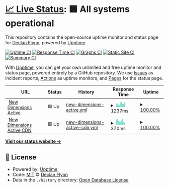 # [📈 Live Status](https://flynnd6.github.io/nda-stats): <!--live status--> **🟩 All systems operational**

This repository contains the open-source uptime monitor and status page for [Declan Flynn](https://flynnd6.github.io/nda-stats), powered by [Upptime](https://github.com/upptime/upptime).

[![Uptime CI](https://github.com/flynnd6/nda-stats/workflows/Uptime%20CI/badge.svg)](https://github.com/upptime/upptime/actions?query=workflow%3A%22Uptime+CI%22)
[![Response Time CI](https://github.com/flynnd6/nda-stats/workflows/Response%20Time%20CI/badge.svg)](https://github.com/upptime/upptime/actions?query=workflow%3A%22Response+Time+CI%22)
[![Graphs CI](https://github.com/flynnd6/nda-stats/workflows/Graphs%20CI/badge.svg)](https://github.com/upptime/upptime/actions?query=workflow%3A%22Graphs+CI%22)
[![Static Site CI](https://github.com/flynnd6/nda-stats/workflows/Static%20Site%20CI/badge.svg)](https://github.com/upptime/upptime/actions?query=workflow%3A%22Static+Site+CI%22)
[![Summary CI](https://github.com/flynnd6/nda-stats/workflows/Summary%20CI/badge.svg)](https://github.com/upptime/upptime/actions?query=workflow%3A%22Summary+CI%22)

With [Upptime](https://upptime.js.org), you can get your own unlimited and free uptime monitor and status page, powered entirely by a GitHub repository. We use [Issues](https://github.com/flynnd6/nda-stats/issues) as incident reports, [Actions](https://github.com/flynnd6/nda-stats/actions) as uptime monitors, and [Pages](https://flynnd6.github.io/nda-stats) for the status page.

<!--start: status pages-->
<!-- This summary is generated by Upptime (https://github.com/upptime/upptime) -->
<!-- Do not edit this manually, your changes will be overwritten -->
<!-- prettier-ignore -->
| URL | Status | History | Response Time | Uptime |
| --- | ------ | ------- | ------------- | ------ |
| <img alt="" src="https://favicons.githubusercontent.com/newdimensionsactive.ie" height="13"> [New Dimensions Active](https://newdimensionsactive.ie) | 🟩 Up | [new-dimensions-active.yml](https://github.com/flynnd6/Monitoring/commits/HEAD/history/new-dimensions-active.yml) | <details><summary><img alt="Response time graph" src="./graphs/new-dimensions-active/response-time-week.png" height="20"> 1237ms</summary><br><a href="https://flynnd6.github.io/monitoring/history/new-dimensions-active"><img alt="Response time 1692" src="https://img.shields.io/endpoint?url=https%3A%2F%2Fraw.githubusercontent.com%2Fflynnd6%2FMonitoring%2FHEAD%2Fapi%2Fnew-dimensions-active%2Fresponse-time.json"></a><br><a href="https://flynnd6.github.io/monitoring/history/new-dimensions-active"><img alt="24-hour response time 1846" src="https://img.shields.io/endpoint?url=https%3A%2F%2Fraw.githubusercontent.com%2Fflynnd6%2FMonitoring%2FHEAD%2Fapi%2Fnew-dimensions-active%2Fresponse-time-day.json"></a><br><a href="https://flynnd6.github.io/monitoring/history/new-dimensions-active"><img alt="7-day response time 1237" src="https://img.shields.io/endpoint?url=https%3A%2F%2Fraw.githubusercontent.com%2Fflynnd6%2FMonitoring%2FHEAD%2Fapi%2Fnew-dimensions-active%2Fresponse-time-week.json"></a><br><a href="https://flynnd6.github.io/monitoring/history/new-dimensions-active"><img alt="30-day response time 1319" src="https://img.shields.io/endpoint?url=https%3A%2F%2Fraw.githubusercontent.com%2Fflynnd6%2FMonitoring%2FHEAD%2Fapi%2Fnew-dimensions-active%2Fresponse-time-month.json"></a><br><a href="https://flynnd6.github.io/monitoring/history/new-dimensions-active"><img alt="1-year response time 1689" src="https://img.shields.io/endpoint?url=https%3A%2F%2Fraw.githubusercontent.com%2Fflynnd6%2FMonitoring%2FHEAD%2Fapi%2Fnew-dimensions-active%2Fresponse-time-year.json"></a></details> | <details><summary><a href="https://flynnd6.github.io/monitoring/history/new-dimensions-active">100.00%</a></summary><a href="https://flynnd6.github.io/monitoring/history/new-dimensions-active"><img alt="All-time uptime 100.00%" src="https://img.shields.io/endpoint?url=https%3A%2F%2Fraw.githubusercontent.com%2Fflynnd6%2FMonitoring%2FHEAD%2Fapi%2Fnew-dimensions-active%2Fuptime.json"></a><br><a href="https://flynnd6.github.io/monitoring/history/new-dimensions-active"><img alt="24-hour uptime 100.00%" src="https://img.shields.io/endpoint?url=https%3A%2F%2Fraw.githubusercontent.com%2Fflynnd6%2FMonitoring%2FHEAD%2Fapi%2Fnew-dimensions-active%2Fuptime-day.json"></a><br><a href="https://flynnd6.github.io/monitoring/history/new-dimensions-active"><img alt="7-day uptime 100.00%" src="https://img.shields.io/endpoint?url=https%3A%2F%2Fraw.githubusercontent.com%2Fflynnd6%2FMonitoring%2FHEAD%2Fapi%2Fnew-dimensions-active%2Fuptime-week.json"></a><br><a href="https://flynnd6.github.io/monitoring/history/new-dimensions-active"><img alt="30-day uptime 100.00%" src="https://img.shields.io/endpoint?url=https%3A%2F%2Fraw.githubusercontent.com%2Fflynnd6%2FMonitoring%2FHEAD%2Fapi%2Fnew-dimensions-active%2Fuptime-month.json"></a><br><a href="https://flynnd6.github.io/monitoring/history/new-dimensions-active"><img alt="1-year uptime 100.00%" src="https://img.shields.io/endpoint?url=https%3A%2F%2Fraw.githubusercontent.com%2Fflynnd6%2FMonitoring%2FHEAD%2Fapi%2Fnew-dimensions-active%2Fuptime-year.json"></a></details>
| <img alt="" src="https://favicons.githubusercontent.com/cdn.newdimensionsactive.ie" height="13"> [New Dimensions Active CDN](https://cdn.newdimensionsactive.ie/wp-content/uploads/2018/11/trs-white.png) | 🟩 Up | [new-dimensions-active-cdn.yml](https://github.com/flynnd6/Monitoring/commits/HEAD/history/new-dimensions-active-cdn.yml) | <details><summary><img alt="Response time graph" src="./graphs/new-dimensions-active-cdn/response-time-week.png" height="20"> 370ms</summary><br><a href="https://flynnd6.github.io/monitoring/history/new-dimensions-active-cdn"><img alt="Response time 280" src="https://img.shields.io/endpoint?url=https%3A%2F%2Fraw.githubusercontent.com%2Fflynnd6%2FMonitoring%2FHEAD%2Fapi%2Fnew-dimensions-active-cdn%2Fresponse-time.json"></a><br><a href="https://flynnd6.github.io/monitoring/history/new-dimensions-active-cdn"><img alt="24-hour response time 235" src="https://img.shields.io/endpoint?url=https%3A%2F%2Fraw.githubusercontent.com%2Fflynnd6%2FMonitoring%2FHEAD%2Fapi%2Fnew-dimensions-active-cdn%2Fresponse-time-day.json"></a><br><a href="https://flynnd6.github.io/monitoring/history/new-dimensions-active-cdn"><img alt="7-day response time 370" src="https://img.shields.io/endpoint?url=https%3A%2F%2Fraw.githubusercontent.com%2Fflynnd6%2FMonitoring%2FHEAD%2Fapi%2Fnew-dimensions-active-cdn%2Fresponse-time-week.json"></a><br><a href="https://flynnd6.github.io/monitoring/history/new-dimensions-active-cdn"><img alt="30-day response time 366" src="https://img.shields.io/endpoint?url=https%3A%2F%2Fraw.githubusercontent.com%2Fflynnd6%2FMonitoring%2FHEAD%2Fapi%2Fnew-dimensions-active-cdn%2Fresponse-time-month.json"></a><br><a href="https://flynnd6.github.io/monitoring/history/new-dimensions-active-cdn"><img alt="1-year response time 274" src="https://img.shields.io/endpoint?url=https%3A%2F%2Fraw.githubusercontent.com%2Fflynnd6%2FMonitoring%2FHEAD%2Fapi%2Fnew-dimensions-active-cdn%2Fresponse-time-year.json"></a></details> | <details><summary><a href="https://flynnd6.github.io/monitoring/history/new-dimensions-active-cdn">100.00%</a></summary><a href="https://flynnd6.github.io/monitoring/history/new-dimensions-active-cdn"><img alt="All-time uptime 100.00%" src="https://img.shields.io/endpoint?url=https%3A%2F%2Fraw.githubusercontent.com%2Fflynnd6%2FMonitoring%2FHEAD%2Fapi%2Fnew-dimensions-active-cdn%2Fuptime.json"></a><br><a href="https://flynnd6.github.io/monitoring/history/new-dimensions-active-cdn"><img alt="24-hour uptime 100.00%" src="https://img.shields.io/endpoint?url=https%3A%2F%2Fraw.githubusercontent.com%2Fflynnd6%2FMonitoring%2FHEAD%2Fapi%2Fnew-dimensions-active-cdn%2Fuptime-day.json"></a><br><a href="https://flynnd6.github.io/monitoring/history/new-dimensions-active-cdn"><img alt="7-day uptime 100.00%" src="https://img.shields.io/endpoint?url=https%3A%2F%2Fraw.githubusercontent.com%2Fflynnd6%2FMonitoring%2FHEAD%2Fapi%2Fnew-dimensions-active-cdn%2Fuptime-week.json"></a><br><a href="https://flynnd6.github.io/monitoring/history/new-dimensions-active-cdn"><img alt="30-day uptime 100.00%" src="https://img.shields.io/endpoint?url=https%3A%2F%2Fraw.githubusercontent.com%2Fflynnd6%2FMonitoring%2FHEAD%2Fapi%2Fnew-dimensions-active-cdn%2Fuptime-month.json"></a><br><a href="https://flynnd6.github.io/monitoring/history/new-dimensions-active-cdn"><img alt="1-year uptime 100.00%" src="https://img.shields.io/endpoint?url=https%3A%2F%2Fraw.githubusercontent.com%2Fflynnd6%2FMonitoring%2FHEAD%2Fapi%2Fnew-dimensions-active-cdn%2Fuptime-year.json"></a></details>

<!--end: status pages-->

[**Visit our status website →**](https://flynnd6.github.io/monitoring)

## 📄 License

- Powered by: [Upptime](https://github.com/upptime/upptime)
- Code: [MIT](./LICENSE) © [Declan Flynn](https://flynnd6.github.io/nda-stats)
- Data in the `./history` directory: [Open Database License](https://opendatacommons.org/licenses/odbl/1-0/)
